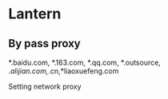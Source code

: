 Lantern
=======


By pass proxy
-------------
*.baidu.com, *.163.com, *.qq.com, *.outsource, *.alijian.com,*.cn,*liaoxuefeng.com


Setting network proxy

